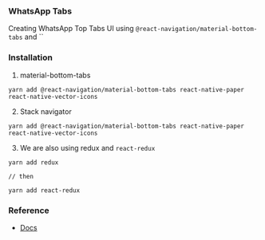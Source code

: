 ### WhatsApp Tabs

Creating WhatsApp Top Tabs UI using `@react-navigation/material-bottom-tabs` and ``

### Installation

1. material-bottom-tabs

```
yarn add @react-navigation/material-bottom-tabs react-native-paper react-native-vector-icons
```

2. Stack navigator

```
yarn add @react-navigation/material-bottom-tabs react-native-paper react-native-vector-icons
```

3. We are also using redux and `react-redux`

```
yarn add redux

// then

yarn add react-redux

```

### Reference

- [Docs](https://reactnavigation.org/docs/material-bottom-tab-navigator/#tabbarbadge)
